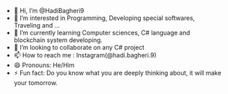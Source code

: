 - 👋 Hi, I’m @HadiBagheri9
- 👀 I’m interested in Programming, Developing special softwares, Traveling and ...
- 🌱 I’m currently learning Computer sciences, C# language and blockchain system developing.
- 💞️ I’m looking to collaborate on any C# project
- 📫 How to reach me : Instagram(@hadi.bagheri.9)
- 😄 Pronouns: He/Him
- ⚡ Fun fact: Do you know what you are deeply thinking about, it will make your tomorrow.

<!---
HadiBagheri9/HadiBagheri9 is a ✨ special ✨ repository because its `README.md` (this file) appears on your GitHub profile.
You can click the Preview link to take a look at your changes.
--->
